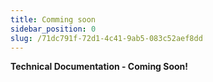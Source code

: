 ```yaml
---
title: Comming soon 
sidebar_position: 0
slug: /71dc791f-72d1-4c41-9ab5-083c52aef8dd
---
```




**Technical Documentation - Coming Soon!**

